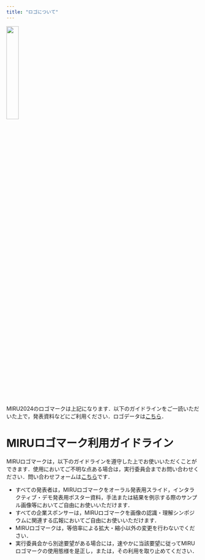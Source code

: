 ```yaml
---
title: "ロゴについて"
---
```


<img src="/miru_logo_color.png" width=25%>

MIRU2024のロゴマークは上記になります．以下のガイドラインをご一読いただいた上で，発表資料などにご利用ください．ロゴデータは[こちら](/miru_logo_color.png)．


# MIRUロゴマーク利用ガイドライン

MIRUロゴマークは，以下のガイドラインを遵守した上でお使いいただくことができます．使用においてご不明な点ある場合は，実行委員会までお問い合わせください．問い合わせフォームは[こちら](https://forms.gle/NdqSrYM1DtYa15C66)です．

- すべての発表者は，MIRUロゴマークをオーラル発表用スライド，インタラクティブ・デモ発表用ポスター資料，手法または結果を例示する際のサンプル画像等においてご自由にお使いいただけます．
- すべての企業スポンサーは，MIRUロゴマークを画像の認識・理解シンポジウムに関連する広報においてご自由にお使いいただけます．
- MIRUロゴマークは，等倍率による拡大・縮小以外の変更を行わないでください．
- 実行委員会から別途要望がある場合には，速やかに当該要望に従ってMIRUロゴマークの使用態様を是正し，または，その利用を取り止めてください．